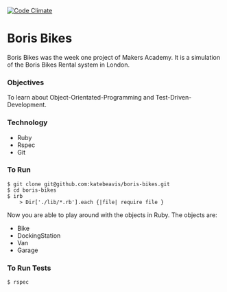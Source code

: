 [![Code Climate](https://codeclimate.com/github/katebeavis/boris-bikes/badges/gpa.svg)](https://codeclimate.com/github/katebeavis/boris-bikes)
# Boris Bikes

Boris Bikes was the week one project of Makers Academy. It is a simulation of the Boris Bikes Rental system in London.

### Objectives

To learn about Object-Orientated-Programming and Test-Driven-Development.

### Technology
- Ruby
- Rspec
- Git

### To Run
```
$ git clone git@github.com:katebeavis/boris-bikes.git
$ cd boris-bikes
$ irb
    > Dir['./lib/*.rb'].each {|file| require file }
```

Now you are able to play around with the objects in Ruby. The objects are:
- Bike
- DockingStation
- Van
- Garage

### To Run Tests
```
$ rspec
```
